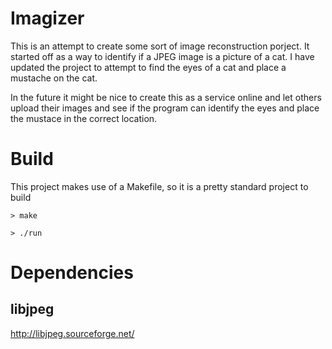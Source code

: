 Imagizer
===============================================================================
This is an attempt to create some sort of image reconstruction porject.  It started off as a way to identify if a JPEG image is a picture of a cat.  I have updated the project to attempt to find the eyes of a cat and place a mustache on the cat.

In the future it might be nice to create this as a service online and let others upload their images and see if the program can identify the eyes and place the mustace in the correct location.

Build
===============================================================================
This project makes use of a Makefile, so it is a pretty standard project to build

```shell
> make

> ./run
```

Dependencies
===============================================================================
## libjpeg

http://libjpeg.sourceforge.net/

